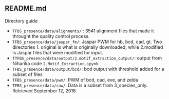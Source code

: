 ## README.md

Directory guide

- `TFBS_presence/data/alignments/` : 3541 alignment files that made it throught the quality control process.
- `TFBS_presence/data/jaspar_fm/`: Jaspar PWM for hb, bcd, cad, gt. Two directories 1. original is what is originally downloaded, while 2.modified is Jaspar files that were modified for input. 
- `TTFBS_presence/data/output/2.motif_extraction_output/`: output from Niharika code `2.Motif_Extraction.ipynb`
- `TFBS_presence/data/output/bcd/`: bcd output with threshold added for a subset of files 
- `TFBS_presence/data/pwm/`: PWM of bcd, cad, eve, and zelda
- `TFBS_presence/data/raw/`: Data is a subset from 3_species_only. Retrieved September 12, 2018.

